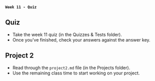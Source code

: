 **`Week 11 - Quiz `**

## Quiz
- Take the week 11 quiz (in the Quizzes & Tests folder).
- Once you've finished, check your answers against the answer key.


## Project 2
- Read through the `project2.md` file (in the Projects folder).
- Use the remaining class time to start working on your project.
